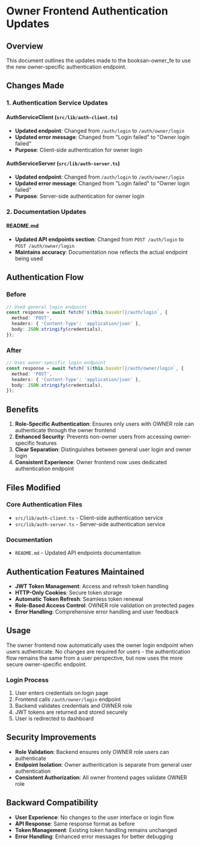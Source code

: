 # Owner Frontend Authentication Updates

## Overview
This document outlines the updates made to the booksan-owner_fe to use the new owner-specific authentication endpoint.

## Changes Made

### 1. Authentication Service Updates

#### AuthServiceClient (`src/lib/auth-client.ts`)
- **Updated endpoint**: Changed from `/auth/login` to `/auth/owner/login`
- **Updated error message**: Changed from "Login failed" to "Owner login failed"
- **Purpose**: Client-side authentication for owner login

#### AuthServiceServer (`src/lib/auth-server.ts`)
- **Updated endpoint**: Changed from `/auth/login` to `/auth/owner/login`
- **Updated error message**: Changed from "Login failed" to "Owner login failed"
- **Purpose**: Server-side authentication for owner login

### 2. Documentation Updates

#### README.md
- **Updated API endpoints section**: Changed from `POST /auth/login` to `POST /auth/owner/login`
- **Maintains accuracy**: Documentation now reflects the actual endpoint being used

## Authentication Flow

### Before
```typescript
// Used general login endpoint
const response = await fetch(`${this.baseUrl}/auth/login`, {
  method: 'POST',
  headers: { 'Content-Type': 'application/json' },
  body: JSON.stringify(credentials),
});
```

### After
```typescript
// Uses owner-specific login endpoint
const response = await fetch(`${this.baseUrl}/auth/owner/login`, {
  method: 'POST',
  headers: { 'Content-Type': 'application/json' },
  body: JSON.stringify(credentials),
});
```

## Benefits

1. **Role-Specific Authentication**: Ensures only users with OWNER role can authenticate through the owner frontend
2. **Enhanced Security**: Prevents non-owner users from accessing owner-specific features
3. **Clear Separation**: Distinguishes between general user login and owner login
4. **Consistent Experience**: Owner frontend now uses dedicated authentication endpoint

## Files Modified

### Core Authentication Files
- `src/lib/auth-client.ts` - Client-side authentication service
- `src/lib/auth-server.ts` - Server-side authentication service

### Documentation
- `README.md` - Updated API endpoints documentation

## Authentication Features Maintained

- **JWT Token Management**: Access and refresh token handling
- **HTTP-Only Cookies**: Secure token storage
- **Automatic Token Refresh**: Seamless token renewal
- **Role-Based Access Control**: OWNER role validation on protected pages
- **Error Handling**: Comprehensive error handling and user feedback

## Usage

The owner frontend now automatically uses the owner login endpoint when users authenticate. No changes are required for users - the authentication flow remains the same from a user perspective, but now uses the more secure owner-specific endpoint.

### Login Process
1. User enters credentials on login page
2. Frontend calls `/auth/owner/login` endpoint
3. Backend validates credentials and OWNER role
4. JWT tokens are returned and stored securely
5. User is redirected to dashboard

## Security Improvements

- **Role Validation**: Backend ensures only OWNER role users can authenticate
- **Endpoint Isolation**: Owner authentication is separate from general user authentication
- **Consistent Authorization**: All owner frontend pages validate OWNER role

## Backward Compatibility

- **User Experience**: No changes to the user interface or login flow
- **API Response**: Same response format as before
- **Token Management**: Existing token handling remains unchanged
- **Error Handling**: Enhanced error messages for better debugging
